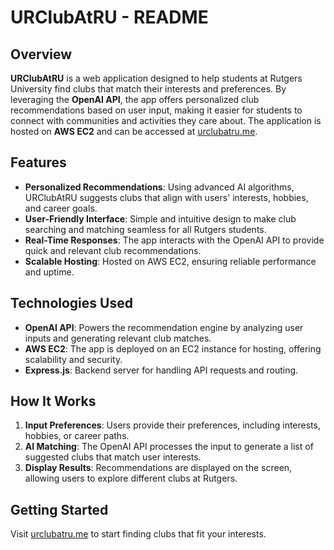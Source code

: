# URClubAtRU - README

## Overview
**URClubAtRU** is a web application designed to help students at Rutgers University find clubs that match their interests and preferences. By leveraging the **OpenAI API**, the app offers personalized club recommendations based on user input, making it easier for students to connect with communities and activities they care about. The application is hosted on **AWS EC2** and can be accessed at [urclubatru.me](http://urclubatru.me).

## Features
- **Personalized Recommendations**: Using advanced AI algorithms, URClubAtRU suggests clubs that align with users' interests, hobbies, and career goals.
- **User-Friendly Interface**: Simple and intuitive design to make club searching and matching seamless for all Rutgers students.
- **Real-Time Responses**: The app interacts with the OpenAI API to provide quick and relevant club recommendations.
- **Scalable Hosting**: Hosted on AWS EC2, ensuring reliable performance and uptime.

## Technologies Used
- **OpenAI API**: Powers the recommendation engine by analyzing user inputs and generating relevant club matches.
- **AWS EC2**: The app is deployed on an EC2 instance for hosting, offering scalability and security.
- **Express.js**: Backend server for handling API requests and routing.

## How It Works
1. **Input Preferences**: Users provide their preferences, including interests, hobbies, or career paths.
2. **AI Matching**: The OpenAI API processes the input to generate a list of suggested clubs that match user interests.
3. **Display Results**: Recommendations are displayed on the screen, allowing users to explore different clubs at Rutgers.

## Getting Started
Visit [urclubatru.me](http://urclubatru.me) to start finding clubs that fit your interests. 
